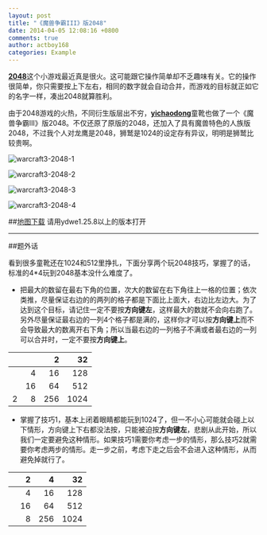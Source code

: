 ```yaml
---
layout: post
title: "《魔兽争霸III》版2048"
date: 2014-04-05 12:08:16 +0800
comments: true
author: actboy168
categories: Example
---
```


[**2048**](http://baike.baidu.com/view/12517190.htm)这个小游戏最近真是很火。这可能跟它操作简单却不乏趣味有关。它的操作很简单，你只需要按上下左右，相同的数字就会自动合并，而游戏的目标就正如它的名字一样，凑出2048就算胜利。

<!-- more -->

由于2048游戏的火热，不同衍生版层出不穷，[**yichaodong**](http://tieba.baidu.com/home/main/?un=yichaodong)童靴也做了一个《魔兽争霸III》版2048。不仅还原了原版的2048，还加入了具有魔兽特色的人族版2048，不过我个人对龙鹰是2048，狮鹫是1024的设定存有异议，明明是狮鹫比较贵啊。

![warcraft3-2048-1](/images/blog/2014/warcraft3-2048-1.jpg)

![warcraft3-2048-2](/images/blog/2014/warcraft3-2048-2.jpg)

![warcraft3-2048-3](/images/blog/2014/warcraft3-2048-3.jpg)

![warcraft3-2048-4](/images/blog/2014/warcraft3-2048-4.jpg)


##[地图下载](http://pan.baidu.com/s/1dD9XfWH)
请用ydwe1.25.8以上的版本打开

---

##题外话

看到很多童靴还在1024和512里挣扎，下面分享两个玩2048技巧，掌握了的话，标准的4*4玩到2048基本没什么难度了。

* 把最大的数留在最右下角的位置，次大的数留在右下角往上一格的位置；依次类推，尽量保证右边的的两列的格子都是下面比上面大，右边比左边大。为了达到这个目标，请记住一定不要按**方向键左**，这样最大的数就不会向右跑了。另外尽量保证最右边的一列4个格子都是满的，这样你才可以按**方向键上**而不会导致最大的数离开右下角；所以当最右边的一列格子不满或者最右边的一列可以合并时，一定不要按**方向键上**。

|      |       |    2  |   32
|-----:| -----:| -----:| -----:
|      |     4 |   16  |  128
|      |    16 |   64  |  512
|    2 |     8 |  256  | 1024


* 掌握了技巧1，基本上闭着眼睛都能玩到1024了，但一不小心可能就会碰上以下情形，方向键上下右都没法按，只能被迫按**方向键左**，悲剧从此开始，所以我们一定要避免这种情形。如果技巧1需要你考虑一步的情形，那么技巧2就需要你考虑两步的情形。走一步之前，考虑下走之后会不会进入这种情形，从而避免掉就行了。

|      |     2 |    4  |   32
|-----:| -----:| -----:| -----:
|      |     4 |   16  |  128
|      |    16 |   64  |  512
|      |     8 |  256  | 1024
